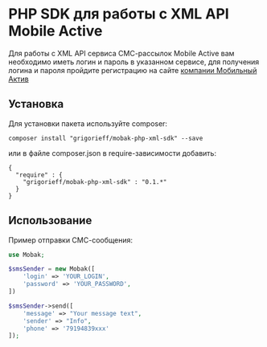 PHP SDK для работы с XML API Mobile Active
==========================================

Для работы с XML API сервиса СМС-рассылок Mobile Active
вам необходимо иметь логин и пароль в указанном сервисе, 
для получения логина и пароля пройдите регистрацию на сайте [компании Мобильный Актив](http://mobak.ru)

Установка
-----------------

Для установки пакета используйте composer:

`composer install "grigorieff/mobak-php-xml-sdk" --save`

или в файле composer.json в require-зависимости добавить:

```
{
  "require" : {
    "grigorieff/mobak-php-xml-sdk" : "0.1.*"
  }
}
```

Использование
----------------------------

Пример отправки СМС-сообщения:

```php
use Mobak;

$smsSender = new Mobak([
    'login' => 'YOUR_LOGIN',
    'password' => 'YOUR_PASSWORD',
])

$smsSender->send([
    'message' => "Your message text",
    'sender' => "Info",
    'phone' => '79194839xxx'
]);

```










